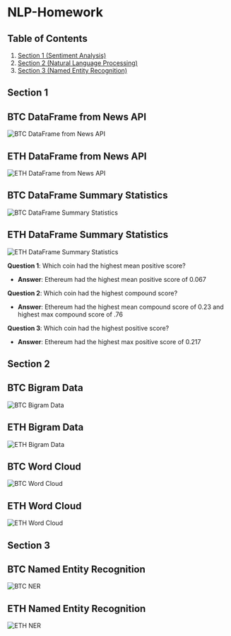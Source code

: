 # NLP-Homework

## Table of Contents

1. [Section 1 (Sentiment Analysis)](#Section-1)
2. [Section 2 (Natural Language Processing)](#Section-2)
3. [Section 3 (Named Entity Recognition)](#Section-3)

## Section 1

**BTC DataFrame from News API**
---
![BTC DataFrame from News API](Images/btc_df.jpg)

**ETH DataFrame from News API**
---
![ETH DataFrame from News API](Images/eth_df.jpg)

**BTC DataFrame Summary Statistics**
---
![BTC DataFrame Summary Statistics](Images/btc_summary.jpg)

**ETH DataFrame Summary Statistics**
---
![ETH DataFrame Summary Statistics](Images/eth_summary.jpg)

**Question 1**: Which coin had the highest mean positive score?

- **Answer**: Ethereum had the highest mean positive score of 0.067

**Question 2**: Which coin had the highest compound score?

- **Answer**: Ethereum had the highest mean compound score of 0.23 and highest max compound score of .76

**Question 3**: Which coin had the highest positive score?

- **Answer**: Ethereum had the highest max positive score of 0.217

## Section 2

**BTC Bigram Data**
---
![BTC Bigram Data](Images/btc_ngrams.jpg)

**ETH Bigram Data**
---
![ETH Bigram Data](Images/eth_ngrams.jpg)

**BTC Word Cloud**
---
![BTC Word Cloud](Images/btc_wordcloud.jpg)

**ETH Word Cloud**
---
![ETH Word Cloud](Images/eth_wordcloud.jpg)

## Section 3

**BTC Named Entity Recognition**
---
![BTC NER](Images/btc_NER.jpg)

**ETH Named Entity Recognition**
---
![ETH NER](Images/eth_NER.jpg)
